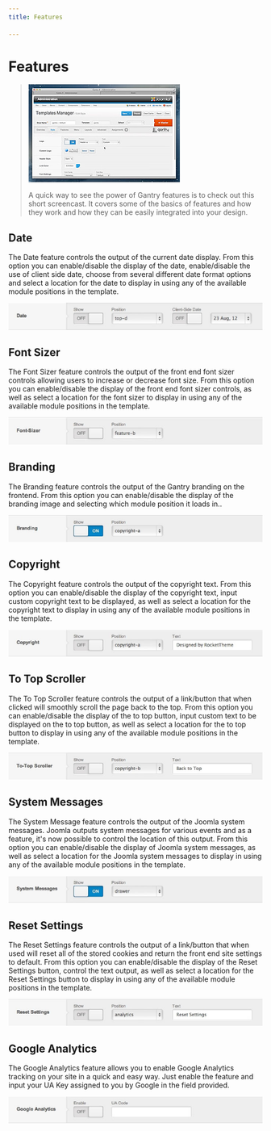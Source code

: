 ```yaml
---
title: Features

---
```


Features
========

> [![](../assets/g4-features.jpg)](http://youtu.be/CiSkV5QVyhY)
>
> A quick way to see the power of Gantry features is to check out this short screencast. It covers some of the basics of features and how they work and how they can be easily integrated into your design.


Date
----
The Date feature controls the output of the current date display. From this option you can enable/disable the display of the date, enable/disable the use of client side date, choose from several different date format options and select a location for the date to display in using any of the available module positions in the template.

![](assets/features-date.jpg)


Font Sizer
----------
The Font Sizer feature controls the output of the front end font sizer controls allowing users to increase or decrease font size. From this option you can enable/disable the display of the front end font sizer controls, as well as select a location for the font sizer to display in using any of the available module positions in the template.

![](assets/features-font-sizer.jpg)


Branding
--------
The Branding feature controls the output of the Gantry branding on the frontend. From this option you can enable/disable the display of the branding image and selecting which module position it loads in..

![](assets/features-branding.jpg)


Copyright
---------
The Copyright feature controls the output of the copyright text. From this option you can enable/disable the display of the copyright text, input custom copyright text to be displayed, as well as select a location for the copyright text to display in using any of the available module positions in the template.

![](assets/features-copyright.jpg)


To Top Scroller
---------------
The To Top Scroller feature controls the output of a link/button that when clicked will smoothly scroll the page back to the top. From this option you can enable/disable the display of the to top button, input custom text to be displayed on the to top button, as well as select a location for the to top button to display in using any of the available module positions in the template.

![](assets/features-totopscroller.jpg)


System Messages
---------------
The System Message feature controls the output of the Joomla system messages. Joomla outputs system messages for various events and as a feature, it's now possible to control the location of this output. From this option you can enable/disable the display of Joomla system messages, as well as select a location for the Joomla system messages to display in using any of the available module positions in the template.

![](assets/features-system-messages.jpg)


Reset Settings
--------------
The Reset Settings feature controls the output of a link/button that when used will reset all of the stored cookies and return the front end site settings to default. From this option you can enable/disable the display of the Reset Settings button, control the text output, as well as select a location for the Reset Settings button to display in using any of the available module positions in the template.

![](assets/features-reset-settings.jpg)


Google Analytics
--------------
The Google Analytics feature allows you to enable Google Analytics tracking on your site in a quick and easy way. Just enable the feature and input your UA Key assigned to you by Google in the field provided.

![](assets/features-google-analytics.jpg)

